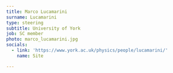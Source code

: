 ```yaml
---
title: Marco Lucamarini
surname: Lucamarini
type: steering
subtitle: University of York
job: SC member
photo: marco_lucamarini.jpg
socials:
  - link: 'https://www.york.ac.uk/physics/people/lucamarini/'
    name: Site

---
```

